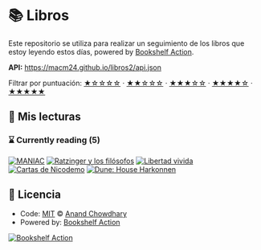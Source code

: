 # 📚 Libros

Este repositorio se utiliza para realizar un seguimiento de los libros que estoy leyendo estos días, powered by [Bookshelf Action](https://github.com/AnandChowdhary/bookshelf-action).

**API:** https://macm24.github.io/libros2/api.json

Filtrar por puntuación:
[★☆☆☆☆](https://github.com/soker90/libros/issues?q=is:issue+label:%22rating:+1/5%22+) ·
[★★☆☆☆](https://github.com/soker90/libros/issues?q=is:issue+label:%22rating:+2/5%22+) ·
[★★★☆☆](https://github.com/soker90/libros/issues?q=is:issue+label:%22rating:+3/5%22+) ·
[★★★★☆](https://github.com/soker90/libros/issues?q=is:issue+label:%22rating:+4/5%22+) ·
[★★★★★](https://github.com/soker90/libros/issues?q=is:issue+label:%22rating:+5/5%22+)

## 📖 Mis lecturas

<!--start:bookshelf-action-->
### ⌛ Currently reading (5)

[![MANIAC](https://images.weserv.nl/?url=http%3A%2F%2Fbooks.google.com%2Fbooks%2Fcontent%3Fid%3DzH3aEAAAQBAJ%26printsec%3Dfrontcover%26img%3D1%26zoom%3D1%26edge%3Dcurl%26source%3Dgbs_api&w=128&h=196&fit=contain)](https://github.com/macm24/libros2/issues/9 "MANIAC by Benjamín Labatut")
[![Ratzinger y los filósofos](https://images.weserv.nl/?url=http%3A%2F%2Fbooks.google.com%2Fbooks%2Fcontent%3Fid%3DTDzVEAAAQBAJ%26printsec%3Dfrontcover%26img%3D1%26zoom%3D1%26edge%3Dcurl%26source%3Dgbs_api&w=128&h=196&fit=contain)](https://github.com/macm24/libros2/issues/7 "Ratzinger y los filósofos by Alejandro Sada, Rudy Albino de Assunção, Tracey Rowland")
[![Libertad vivida](https://images.weserv.nl/?url=https%3A%2F%2Ftse2.mm.bing.net%2Fth%3Fq%3DLibertad%2520vivida%2520by%2520Jutta%2520Burggraf%26w%3D256%26c%3D7%26rs%3D1%26p%3D0%26dpr%3D3%26pid%3D1.7%26mkt%3Den-IN%26adlt%3Dmoderate&w=128&h=196&fit=contain)](https://github.com/macm24/libros2/issues/6 "Libertad vivida by Jutta Burggraf")
[![Cartas de Nicodemo](https://images.weserv.nl/?url=https%3A%2F%2Ftse2.mm.bing.net%2Fth%3Fq%3DCartas%2520de%2520Nicodemo%2520by%2520Jan%2520Dobraczynski%26w%3D256%26c%3D7%26rs%3D1%26p%3D0%26dpr%3D3%26pid%3D1.7%26mkt%3Den-IN%26adlt%3Dmoderate&w=128&h=196&fit=contain)](https://github.com/macm24/libros2/issues/5 "Cartas de Nicodemo by Jan Dobraczynski")
[![Dune: House Harkonnen](https://images.weserv.nl/?url=http%3A%2F%2Fbooks.google.com%2Fbooks%2Fcontent%3Fid%3D1N1rTDJP55UC%26printsec%3Dfrontcover%26img%3D1%26zoom%3D1%26edge%3Dcurl%26source%3Dgbs_api&w=128&h=196&fit=contain)](https://github.com/macm24/libros2/issues/3 "Dune: House Harkonnen by Brian Herbert, Kevin J. Anderson")

<!--end:bookshelf-action-->

## 📄 Licencia

- Code: [MIT](./LICENSE) © [Anand Chowdhary](https://anandchowdhary.com)
- Powered by: [Bookshelf Action](https://github.com/AnandChowdhary/bookshelf-action)

[![Bookshelf Action](https://github.com/AnandChowdhary/bookshelf-action/blob/HEAD/assets/logo.svg)](https://github.com/AnandChowdhary/bookshelf-action)
